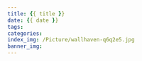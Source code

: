 ```yaml
---
title: {{ title }}
date: {{ date }}
tags:
categories:
index_img: /Picture/wallhaven-q6q2e5.jpg
banner_img:
---
```

